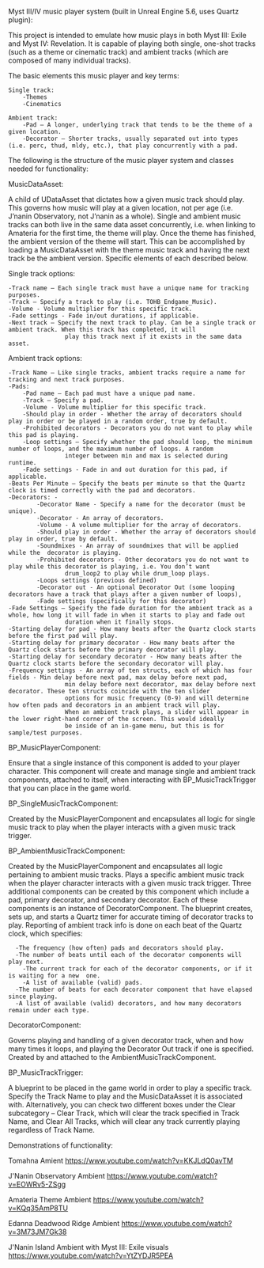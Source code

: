Myst III/IV music player system (built in Unreal Engine 5.6, uses Quartz plugin): 

This project is intended to emulate how music plays in both Myst III: Exile and Myst IV: Revelation. It is capable of playing both single, 
one-shot tracks (such as a theme or cinematic track) and ambient tracks (which are composed of many individual tracks).  

The basic elements this music player and key terms:

	Single track: 	
		-Themes 
		-Cinematics 
  
	Ambient track: 
		-Pad – A longer, underlying track that tends to be the theme of a given location. 
		-Decorator – Shorter tracks, usually separated out into types (i.e. perc, thud, mldy, etc.), that play concurrently with a pad. 


The following is the structure of the music player system and classes needed for functionality:

MusicDataAsset: 

A child of UDataAsset that dictates how a given music track should play. This governs how music will play at a given location, not per 
age (i.e. J’nanin Observatory, not J’nanin as a whole). Single and ambient music tracks can both live in the same data asset concurrently, 
i.e. when linking to Amateria for the first time, the theme will play. Once the theme has finished, the ambient version of the theme will
start. This can be accomplished by loading a MusicDataAsset with the theme music track and having the next track be the ambient version. 
Specific elements of each described below. 


Single track options: 

	-Track name – Each single track must have a unique name for tracking purposes. 
	-Track – Specify a track to play (i.e. TOHB_Endgame_Music). 
   	-Volume - Volume multiplier for this specific track.
	-Fade settings - Fade in/out durations, if applicable. 
	-Next track – Specify the next track to play. Can be a single track or ambient track. When this track has completed, it will 
   					play this track next if it exists in the same data asset.


Ambient track options: 

	-Track Name – Like single tracks, ambient tracks require a name for tracking and next track purposes. 
	-Pads: 
		-Pad name – Each pad must have a unique pad name. 
		-Track – Specify a pad. 
  		-Volume - Volume multiplier for this specific track.
		-Should play in order - Whether the array of decorators should play in order or be played in a random order, true by default.
 		-Prohibited decorators - Decorators you do not want to play while this pad is playing.
		-Loop settings – Specify whether the pad should loop, the minimum number of loops, and the maximum number of loops. A random 
	 				integer between min and max is selected during runtime. 
		-Fade settings - Fade in and out duration for this pad, if applicable.
	-Beats Per Minute – Specify the beats per minute so that the Quartz clock is timed correctly with the pad and decorators.
	-Decorators: -
 			-Decorator Name - Specify a name for the decorator (must be unique).
			-Decorator - An array of decorators.
   			-Volume - A volume multiplier for the array of decorators. 
	  		-Should play in order - Whether the array of decorators should play in order, true by default.
	 		-Soundmixes - An array of soundmixes that will be applied while the  decorator is playing. 
			-Prohibited decorators - Other decorators you do not want to play while this decorator is playing, i.e. You don’t want 
   					drum_loop2 to play while drum_loop plays.
   			-Loops settings (previous defined) 
	  		-Decorator out - An optional Decorator Out (some looping decorators have a track that plays after a given number of loops),
	 		-Fade settings (specifically for this decorator)
	-Fade Settings – Specify the fade duration for the ambient track as a whole, how long it will fade in when it starts to play and fade out 
  					duration when it finally stops.
	-Starting delay for pad - How many beats after the Quartz clock starts before the first pad will play.
 	-Starting delay for primary decorator - How many beats after the Quartz clock starts before the primary decorator will play.
	-Starting delay for secondary decorator - How many beats after the Quartz clock starts before the secondary decorator will play.
 	-Frequency settings - An array of ten structs, each of which has four fields - Min delay before next pad, max delay before next pad, 
  					min delay before next decorator, max delay before next decorator. These ten structs coincide with the ten slider
					options for music frequency (0-9) and will determine how often pads and decorators in an ambient track will play.
	 				When an ambient track plays, a slider will appear in the lower right-hand corner of the screen. This would ideally 
	  				be inside of an in-game menu, but this is for sample/test purposes. 


BP_MusicPlayerComponent: 

  Ensure that a single instance of this component is added to your player character. This component will create and manage single and 
  ambient track components, attached to itself, when interacting with BP_MusicTrackTrigger that you can place in the game world.  

 
BP_SingleMusicTrackComponent: 

  Created by the MusicPlayerComponent and encapsulates all logic for single music track to play when the player interacts with a given 
  music track trigger. 


BP_AmbientMusicTrackComponent: 

Created by the MusicPlayerComponent and encapsulates all logic pertaining to ambient music tracks. Plays a specific ambient music 
track when the player character interacts with a given music track trigger. Three additional components can be created by this component 
which include a pad, primary decorator, and secondary decorator. Each of these components is an instance of DecoratorComponent. 
The blueprint creates, sets up, and starts a Quartz timer for accurate timing of decorator tracks to play. 
Reporting of ambient track info is done on each beat of the Quartz clock, which specifies: 

	  -The frequency (how often) pads and decorators should play.	 
	  -The number of beats until each of the decorator components will play next. 
		-The current track for each of the decorator components, or if it is waiting for a new 	one. 
		-A list of available (valid) pads. 
  	  -The number of beats for each decorator component that have elapsed since playing. 
	  -A list of available (valid) decorators, and how many decorators remain under each type.  


DecoratorComponent: 

  Governs playing and handling of a given decorator track, when and how many times it loops, and playing the Decorator Out track 
  if one is specified. Created by and attached to the AmbientMusicTrackComponent. 


BP_MusicTrackTrigger: 

  A blueprint to be placed in the game world in order to play a specific track. Specify the Track Name to play and the MusicDataAsset 
  it is associated with. Alternatively, you can check two different boxes under the Clear subcategory – Clear Track, which 
  will clear the track specified in Track Name, and Clear All Tracks, which will clear any track currently playing regardless of Track Name. 


Demonstrations of functionality:

Tomahna Amient https://www.youtube.com/watch?v=KKJLdQ0avTM

J'Nanin Observatory Ambient https://www.youtube.com/watch?v=EOWRv5-ZSgg

Amateria Theme Ambient https://www.youtube.com/watch?v=KQq35AmP8TU

Edanna Deadwood Ridge Ambient https://www.youtube.com/watch?v=3M73JM7Gk38

J'Nanin Island Ambient with Myst III: Exile visuals https://www.youtube.com/watch?v=YtZYDJR5PEA










  
